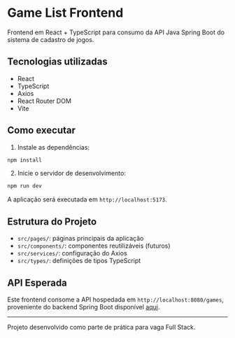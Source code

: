 # Game List Frontend

Frontend em React + TypeScript para consumo da API Java Spring Boot do sistema de cadastro de jogos.

## Tecnologias utilizadas

- React
- TypeScript
- Axios
- React Router DOM
- Vite

## Como executar

1. Instale as dependências:
```bash
npm install
```

2. Inicie o servidor de desenvolvimento:
```bash
npm run dev
```

A aplicação será executada em `http://localhost:5173`.

## Estrutura do Projeto

- `src/pages/`: páginas principais da aplicação
- `src/components/`: componentes reutilizáveis (futuros)
- `src/services/`: configuração do Axios
- `src/types/`: definições de tipos TypeScript

## API Esperada

Este frontend consome a API hospedada em `http://localhost:8080/games`, proveniente do backend Spring Boot disponível [aqui](https://github.com/caiovilquer/Game-List).

---
Projeto desenvolvido como parte de prática para vaga Full Stack.
